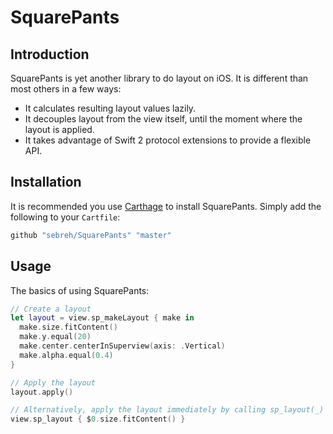 # SquarePants

## Introduction
SquarePants is yet another library to do layout on iOS. It is different than most others in a few ways:

- It calculates resulting layout values lazily.
- It decouples layout from the view itself, until the moment where the layout is applied.
- It takes advantage of Swift 2 protocol extensions to provide a flexible API.

## Installation

It is recommended you use [Carthage](https://github.com/Carthage/Carthage) to install SquarePants. Simply add the following to your `Cartfile`:

```ruby
github "sebreh/SquarePants" "master"
```

## Usage

The basics of using SquarePants:

```swift
// Create a layout
let layout = view.sp_makeLayout { make in
  make.size.fitContent()
  make.y.equal(20)
  make.center.centerInSuperview(axis: .Vertical)
  make.alpha.equal(0.4)
}

// Apply the layout
layout.apply()

// Alternatively, apply the layout immediately by calling sp_layout(_)
view.sp_layout { $0.size.fitContent() }
```